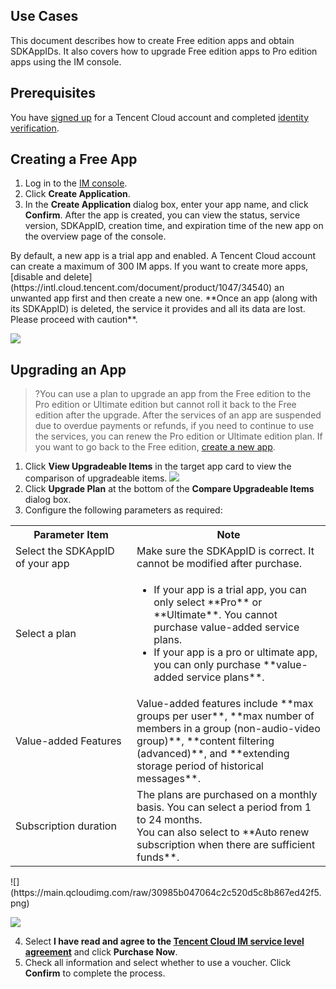## Use Cases
This document describes how to create Free edition apps and obtain SDKAppIDs. It also covers how to upgrade Free edition apps to Pro edition apps using the IM console.

## Prerequisites
You have [signed up](https://intl.cloud.tencent.com/document/product/378/17985) for a Tencent Cloud account and completed [identity verification](http://intl.cloud.tencent.com/document/product/378/3629).

## Creating a Free App
1. Log in to the [IM console](https://console.cloud.tencent.com/im).
2. Click **Create Application**.
3. In the **Create Application** dialog box, enter your app name, and click **Confirm**.
    After the app is created, you can view the status, service version, SDKAppID, creation time, and expiration time of the new app on the overview page of the console.

<dx-alert infotype="explain" title="">
By default, a new app is a trial app and enabled.
A Tencent Cloud account can create a maximum of 300 IM apps. If you want to create more apps, [disable and delete](https://intl.cloud.tencent.com/document/product/1047/34540) an unwanted app first and then create a new one. **Once an app (along with its SDKAppID) is deleted, the service it provides and all its data are lost. Please proceed with caution**.
</dx-alert>

![](https://main.qcloudimg.com/raw/8997bb04e972bfe2a1ef7a149b7350b1.jpg)


## Upgrading an App
>?You can use a plan to upgrade an app from the Free edition to the Pro edition or Ultimate edition but cannot roll it back to the Free edition after the upgrade. After the services of an app are suspended due to overdue payments or refunds, if you need to continue to use the services, you can renew the Pro edition or Ultimate edition plan. If you want to go back to the Free edition, [create a new app](https://intl.cloud.tencent.com/document/product/1047/34577).


1. Click **View Upgradeable Items** in the target app card to view the comparison of upgradeable items.
![](https://main.qcloudimg.com/raw/57df90241441a67073bfd4b52de3bc5d.png)
2. Click **Upgrade Plan** at the bottom of the **Compare Upgradeable Items** dialog box.
3. Configure the following parameters as required:
  <table>
     <tr>
         <th>Parameter Item</th>  
         <th>Note</th>  
     </tr>
	 <tr>      
         <td>Select the SDKAppID of your app</td>   
				<td>Make sure the SDKAppID is correct. It cannot be modified after purchase.</td>   
     </tr> 
	 <tr>      
         <td>Select a plan</td>   
				 <td><ul><li>If your app is a trial app, you can only select **Pro** or **Ultimate**. You cannot purchase value-added service plans.</li><li>If your app is a pro or ultimate app, you can only purchase **value-added service plans**.</li></ul></td>   
     </tr> 
	 <tr>      
         <td nowrap="nowrap">Value-added Features</td>   
				 <td>Value-added features include **max groups per user**, **max number of members in a group (non-audio-video group)**, **content filtering (advanced)**, and **extending storage period of historical messages**.</ul></td>   
     </tr> 
	 <tr> 
	     <td>Subscription duration</td>   
	     <td>The plans are purchased on a monthly basis. You can select a period from 1 to 24 months.<br>You can also select to **Auto renew subscription when there are sufficient funds**.</td>   
     </tr> 
</table>
![](https://main.qcloudimg.com/raw/30985b047064c2c520d5c8b867ed42f5.png)

![](https://main.qcloudimg.com/raw/ee60c52d0d2b738e2afb1f0209a27a79.png)

4. Select **I have read and agree to the [Tencent Cloud IM service level agreement](https://intl.cloud.tencent.com/document/product/1047/34545)** and click **Purchase Now**.
5. Check all information and select whether to use a voucher. Click **Confirm** to complete the process.
